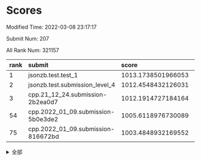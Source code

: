 # Scores

Modified Time: 2022-03-08 23:17:17

Submit Num: 207

All Rank Num: 321157

| rank |               submit               |       score        |       sigma        | pk_num |
| :--- | :--------------------------------- | :----------------- | :----------------- | :----- |
| 1    | jsonzb.test.test_1                 | 1013.1738501966053 | 0.795352748051253  | 6206   |
| 2    | jsonzb.test.submission_level_4     | 1012.4548432126031 | 0.7993511176804415 | 6202   |
| 3    | cpp.21_12_24.submission-2b2ea0d7   | 1012.1914727184164 | 0.80165814753056   | 6205   |
| 54   | cpp.2022_01_09.submission-5b0e3de2 | 1005.6118976730089 | 0.7328188036270654 | 6203   |
| 75   | cpp.2022_01_09.submission-816672bd | 1003.4848932169552 | 0.7090752575947199 | 6211   |


<details>
<summary>全部</summary>

| rank |                 submit                 |       score        |       sigma        | pk_num |
| :--- | :------------------------------------- | :----------------- | :----------------- | :----- |
| 1    | jsonzb.test.test_1                     | 1013.1738501966053 | 0.795352748051253  | 6206   |
| 2    | jsonzb.test.submission_level_4         | 1012.4548432126031 | 0.7993511176804415 | 6202   |
| 3    | cpp.21_12_24.submission-2b2ea0d7       | 1012.1914727184164 | 0.80165814753056   | 6205   |
| 4    | gobigger.level_3.submission_level_3_45 | 1012.1574267831872 | 0.7749123416964839 | 6200   |
| 5    | gobigger.level_3.submission_level_3_18 | 1011.3196231635858 | 0.7774251864876022 | 6207   |
| 6    | gobigger.level_3.submission_level_3_17 | 1011.1918136767854 | 0.7684273012208658 | 6202   |
| 7    | gobigger.level_3.submission_level_3_1  | 1011.1695404856592 | 0.7734718145999516 | 6204   |
| 8    | gobigger.level_3.submission_level_3_48 | 1010.9670066382679 | 0.7783044795905874 | 6208   |
| 9    | gobigger.level_3.submission_level_3_26 | 1010.9425036439741 | 0.7963946109150918 | 6206   |
| 10   | gobigger.level_3.submission_level_3_5  | 1010.6852512582623 | 0.7620235361013765 | 6211   |
| 11   | gobigger.level_3.submission_level_3_38 | 1010.6806374636272 | 0.7608368799459679 | 6202   |
| 12   | gobigger.level_3.submission_level_3_44 | 1010.5844896003681 | 0.761354394004797  | 6205   |
| 13   | gobigger.level_3.submission_level_3_41 | 1010.5501000482282 | 0.7655440126571419 | 6206   |
| 14   | gobigger.level_3.submission_level_3_8  | 1010.5365068849693 | 0.7584134846639196 | 6205   |
| 15   | gobigger.level_3.submission_level_3_39 | 1010.5279875303806 | 0.7733461607791415 | 6204   |
| 16   | gobigger.level_3.submission_level_3_6  | 1010.4570341612051 | 0.7795337618140171 | 6207   |
| 17   | gobigger.level_3.submission_level_3_46 | 1010.429784607035  | 0.7519619590421711 | 6208   |
| 18   | gobigger.level_3.submission_level_3_10 | 1010.3910816323881 | 0.7555930212470636 | 6208   |
| 19   | gobigger.level_3.submission_level_3_4  | 1010.3316082182647 | 0.7536570159843339 | 6207   |
| 20   | gobigger.level_3.submission_level_3_30 | 1010.3148616261703 | 0.7502254708168034 | 6208   |
| 21   | gobigger.level_3.submission_level_3_19 | 1010.2433248804256 | 0.7676352060427327 | 6207   |
| 22   | gobigger.level_3.submission_level_3_2  | 1010.1623796451843 | 0.7620503570591692 | 6206   |
| 23   | gobigger.level_3.submission_level_3_24 | 1010.1556972479194 | 0.7770931064834544 | 6202   |
| 24   | gobigger.level_3.submission_level_3_33 | 1010.1048173714023 | 0.7506319781925913 | 6204   |
| 25   | gobigger.level_3.submission_level_3_11 | 1010.0577257609528 | 0.7544343246242429 | 6206   |
| 26   | gobigger.level_3.submission_level_3_37 | 1010.0498038115114 | 0.7420325766613537 | 6206   |
| 27   | gobigger.level_3.submission_level_3_3  | 1010.0453172080739 | 0.7680102517405154 | 6207   |
| 28   | gobigger.level_3.submission_level_3_13 | 1009.9766544162478 | 0.7526527339910275 | 6207   |
| 29   | gobigger.level_3.submission_level_3_9  | 1009.855171517464  | 0.7531078720532726 | 6207   |
| 30   | gobigger.level_3.submission_level_3_34 | 1009.8279826158025 | 0.7581177362000893 | 6199   |
| 31   | gobigger.level_3.submission_level_3_23 | 1009.785271772131  | 0.7540782328817379 | 6200   |
| 32   | gobigger.level_3.submission_level_3_31 | 1009.7668318704622 | 0.7477535462815748 | 6209   |
| 33   | gobigger.level_3.submission_level_3_21 | 1009.7511940340819 | 0.7633276933651101 | 6206   |
| 34   | gobigger.level_3.submission_level_3_43 | 1009.7370353828774 | 0.7620399186489252 | 6207   |
| 35   | gobigger.level_3.submission_level_3_20 | 1009.601800653756  | 0.771034339852356  | 6204   |
| 36   | gobigger.level_3.submission_level_3_22 | 1009.5815615129837 | 0.757424269609484  | 6198   |
| 37   | gobigger.level_3.submission_level_3_15 | 1009.4190188445036 | 0.7569261024476638 | 6206   |
| 38   | gobigger.level_3.submission_level_3_14 | 1009.3504219394258 | 0.7684959912669381 | 6205   |
| 39   | gobigger.level_3.submission_level_3_47 | 1009.3280365905421 | 0.7479512423914499 | 6205   |
| 40   | gobigger.level_3.submission_level_3_49 | 1009.2197677840684 | 0.7458654267734409 | 6208   |
| 41   | gobigger.level_3.submission_level_3_28 | 1009.1843244566608 | 0.7550370272712886 | 6212   |
| 42   | gobigger.level_3.submission_level_3_25 | 1009.1443782582771 | 0.7332266910475032 | 6210   |
| 43   | gobigger.level_3.submission_level_3_40 | 1009.1370541893532 | 0.7688624050705857 | 6202   |
| 44   | gobigger.level_3.submission_level_3_27 | 1009.0775695349841 | 0.7522491657994591 | 6202   |
| 45   | gobigger.level_3.submission_level_3_7  | 1009.044313188633  | 0.7384970388226937 | 6209   |
| 46   | gobigger.level_3.submission_level_3_0  | 1009.0259154637276 | 0.7521909671427249 | 6205   |
| 47   | gobigger.level_3.submission_level_3_12 | 1008.9781329793011 | 0.7394465016464744 | 6206   |
| 48   | gobigger.level_3.submission_level_3_36 | 1008.9684344532843 | 0.7581165251269512 | 6204   |
| 49   | gobigger.level_3.submission_level_3_35 | 1008.8740223147375 | 0.7490104433517634 | 6206   |
| 50   | gobigger.level_3.submission_level_3_29 | 1008.5848924211136 | 0.7551318294102883 | 6210   |
| 51   | gobigger.level_3.submission_level_3_32 | 1008.3776462950372 | 0.747975843806461  | 6206   |
| 52   | gobigger.level_3.submission_level_3_42 | 1008.3040916915372 | 0.7628111442191602 | 6209   |
| 53   | gobigger.level_3.submission_level_3_16 | 1008.1210297593722 | 0.7468991383932495 | 6205   |
| 54   | cpp.2022_01_09.submission-5b0e3de2     | 1005.6118976730089 | 0.7328188036270654 | 6203   |
| 55   | gobigger.level_1.submission_level_1_29 | 1005.2584403063635 | 0.7210094804761888 | 6206   |
| 56   | gobigger.level_1.submission_level_1_33 | 1005.1617379515358 | 0.7146487574344393 | 6207   |
| 57   | gobigger.level_1.submission_level_1_46 | 1004.9776668758916 | 0.7249225670147619 | 6205   |
| 58   | gobigger.level_1.submission_level_1_17 | 1004.7666061460401 | 0.7166777483245318 | 6207   |
| 59   | gobigger.level_1.submission_level_1_5  | 1004.587363426348  | 0.7237577280663294 | 6207   |
| 60   | gobigger.level_1.submission_level_1_22 | 1004.5452527993606 | 0.7237668354071751 | 6205   |
| 61   | gobigger.level_1.submission_level_1_47 | 1004.4088905999271 | 0.714280881109413  | 6206   |
| 62   | gobigger.level_1.submission_level_1_31 | 1004.3503070679109 | 0.7229188176091059 | 6211   |
| 63   | gobigger.level_1.submission_level_1_38 | 1004.3334829227781 | 0.7035930931760945 | 6204   |
| 64   | gobigger.level_1.submission_level_1_3  | 1004.3033918873977 | 0.7156492588149722 | 6204   |
| 65   | gobigger.level_1.submission_level_1_24 | 1004.2229700988006 | 0.7315012837893917 | 6198   |
| 66   | gobigger.level_1.submission_level_1_18 | 1004.2058673407495 | 0.7127987992760894 | 6209   |
| 67   | gobigger.level_1.submission_level_1_37 | 1003.9739597471029 | 0.7280821171888203 | 6202   |
| 68   | gobigger.level_1.submission_level_1_32 | 1003.9331088871362 | 0.7173658757647782 | 6206   |
| 69   | gobigger.level_1.submission_level_1_36 | 1003.7709983484592 | 0.7278273818119263 | 6202   |
| 70   | gobigger.level_1.submission_level_1_34 | 1003.7285460721782 | 0.7217454052159445 | 6200   |
| 71   | gobigger.level_1.submission_level_1_4  | 1003.7084246945097 | 0.7077473696476371 | 6201   |
| 72   | gobigger.level_1.submission_level_1_11 | 1003.6817319690387 | 0.7139349568747465 | 6205   |
| 73   | gobigger.level_1.submission_level_1_14 | 1003.6792103717366 | 0.7221783837136788 | 6207   |
| 74   | gobigger.level_1.submission_level_1_43 | 1003.5861162037852 | 0.716918985969726  | 6207   |
| 75   | cpp.2022_01_09.submission-816672bd     | 1003.4848932169552 | 0.7090752575947199 | 6211   |
| 76   | gobigger.level_1.submission_level_1_1  | 1003.4076582362048 | 0.723673006951677  | 6206   |
| 77   | gobigger.level_1.submission_level_1_19 | 1003.4069551512625 | 0.7140843271781172 | 6208   |
| 78   | gobigger.level_1.submission_level_1_49 | 1003.3032589862078 | 0.7100887755743738 | 6203   |
| 79   | gobigger.level_1.submission_level_1_8  | 1003.277838443008  | 0.707170572054375  | 6199   |
| 80   | gobigger.level_1.submission_level_1_35 | 1003.2356953183302 | 0.7054544452570318 | 6210   |
| 81   | gobigger.level_1.submission_level_1_13 | 1003.0374671506802 | 0.7196933457169284 | 6202   |
| 82   | gobigger.level_1.submission_level_1_6  | 1003.0131596024125 | 0.7131120328163633 | 6205   |
| 83   | gobigger.level_1.submission_level_1_42 | 1003.0010859339142 | 0.7134690008931768 | 6203   |
| 84   | gobigger.level_1.submission_level_1_40 | 1002.974997433656  | 0.7170343295198239 | 6200   |
| 85   | gobigger.level_1.submission_level_1_21 | 1002.9667628318016 | 0.7038979323163784 | 6202   |
| 86   | gobigger.level_1.submission_level_1_23 | 1002.9515159260054 | 0.7229561114766178 | 6200   |
| 87   | gobigger.level_1.submission_level_1_27 | 1002.9349295859645 | 0.7124049084123077 | 6207   |
| 88   | gobigger.level_1.submission_level_1_39 | 1002.9312254269013 | 0.7145616006267127 | 6212   |
| 89   | gobigger.level_1.submission_level_1_28 | 1002.8825704240401 | 0.7176500890194291 | 6209   |
| 90   | gobigger.level_1.submission_level_1_20 | 1002.8253682431283 | 0.7166024399868965 | 6208   |
| 91   | gobigger.level_1.submission_level_1_16 | 1002.7922959289139 | 0.7141845863866216 | 6202   |
| 92   | gobigger.level_1.submission_level_1_7  | 1002.6864517586497 | 0.7171325105994494 | 6205   |
| 93   | gobigger.level_1.submission_level_1_10 | 1002.6020344406837 | 0.7284878208490349 | 6205   |
| 94   | gobigger.level_1.submission_level_1_9  | 1002.520739348658  | 0.7081688337575591 | 6207   |
| 95   | gobigger.level_1.submission_level_1_30 | 1002.4822388630655 | 0.7071762572050162 | 6209   |
| 96   | gobigger.level_1.submission_level_1_0  | 1002.4817703748267 | 0.7078754161232883 | 6209   |
| 97   | gobigger.level_1.submission_level_1_26 | 1002.3682181926905 | 0.7081452727884854 | 6204   |
| 98   | gobigger.level_1.submission_level_1_2  | 1002.340484875156  | 0.7065128838598178 | 6201   |
| 99   | gobigger.level_1.submission_level_1_45 | 1002.2701803482711 | 0.7150054778495514 | 6209   |
| 100  | gobigger.level_1.submission_level_1_12 | 1002.2393584717558 | 0.7028250484889215 | 6207   |
| 101  | gobigger.level_1.submission_level_1_25 | 1002.140746196782  | 0.7093508323066415 | 6210   |
| 102  | gobigger.level_1.submission_level_1_15 | 1002.0707813593164 | 0.7086618342266502 | 6206   |
| 103  | gobigger.level_1.submission_level_1_44 | 1001.8019580151661 | 0.7146903921370814 | 6205   |
| 104  | gobigger.level_1.submission_level_1_41 | 1001.5830141653357 | 0.7115255848790856 | 6209   |
| 105  | gobigger.level_1.submission_level_1_48 | 1000.9147653569324 | 0.7051921963349012 | 6206   |
| 106  | gobigger.random.submission_random_25   | 997.1161894731842  | 0.7155798763428016 | 6208   |
| 107  | gobigger.random.submission_random_31   | 997.0638438816442  | 0.7109246780907286 | 6200   |
| 108  | gobigger.random.submission_random_39   | 997.0466698317553  | 0.7010801988739582 | 6207   |
| 109  | gobigger.random.submission_random_46   | 996.9139023174017  | 0.697870283015486  | 6209   |
| 110  | gobigger.random.submission_random_6    | 996.9076884010606  | 0.713266708787581  | 6206   |
| 111  | gobigger.random.submission_random_17   | 996.7790623215956  | 0.7127856759523842 | 6208   |
| 112  | gobigger.random.submission_random_21   | 996.7588169521716  | 0.720095750330247  | 6207   |
| 113  | gobigger.random.submission_random_1    | 996.7259208783438  | 0.7031475178944399 | 6201   |
| 114  | gobigger.random.submission_random_36   | 996.6616200318257  | 0.7135120749324615 | 6206   |
| 115  | gobigger.random.submission_random_15   | 996.6388482382274  | 0.7020066418263425 | 6208   |
| 116  | gobigger.random.submission_random_0    | 996.6362015318207  | 0.7032064057730009 | 6209   |
| 117  | gobigger.random.submission_random_28   | 996.6348532741307  | 0.6991210357957047 | 6208   |
| 118  | gobigger.random.submission_random_29   | 996.5908716014015  | 0.7209197391434496 | 6201   |
| 119  | gobigger.random.submission_random_5    | 996.5509738828596  | 0.7000463615151282 | 6203   |
| 120  | gobigger.random.submission_random_20   | 996.3617598319127  | 0.7042467075657985 | 6208   |
| 121  | gobigger.random.submission_random_10   | 996.3560138334913  | 0.6999998125135626 | 6212   |
| 122  | gobigger.random.submission_random_7    | 996.2898721251262  | 0.7152853882476552 | 6209   |
| 123  | gobigger.random.submission_random_3    | 996.2664569572526  | 0.7061370043560637 | 6209   |
| 124  | gobigger.random.submission_random_26   | 996.2661252850909  | 0.7000364813088513 | 6205   |
| 125  | gobigger.random.submission_random_8    | 996.1777457834789  | 0.7110503842010316 | 6203   |
| 126  | gobigger.random.submission_random_49   | 996.151897630595   | 0.7179221858574428 | 6205   |
| 127  | gobigger.random.submission_random_32   | 996.1386001323925  | 0.7023627122815749 | 6203   |
| 128  | gobigger.random.submission_random_4    | 996.0988864659764  | 0.7190509029866706 | 6208   |
| 129  | gobigger.random.submission_random_43   | 996.026242745141   | 0.7076785833479805 | 6202   |
| 130  | gobigger.random.submission_random_35   | 995.9449777644735  | 0.718643434401081  | 6210   |
| 131  | gobigger.random.submission_random_12   | 995.9043962639821  | 0.7056916082328357 | 6207   |
| 132  | gobigger.random.submission_random_34   | 995.8881876809436  | 0.7036878118456458 | 6208   |
| 133  | gobigger.random.submission_random_37   | 995.8528461534379  | 0.7088187011849466 | 6206   |
| 134  | gobigger.random.submission_random_14   | 995.8509684401258  | 0.7158470011890903 | 6201   |
| 135  | gobigger.random.submission_random_30   | 995.8049748914839  | 0.7277888308411814 | 6208   |
| 136  | gobigger.random.submission_random_23   | 995.804662550214   | 0.7017665173885593 | 6208   |
| 137  | gobigger.random.submission_random_48   | 995.7852198218994  | 0.7124439169833624 | 6203   |
| 138  | gobigger.random.submission_random_13   | 995.7845593695732  | 0.7251158052048933 | 6202   |
| 139  | gobigger.random.submission_random_11   | 995.6568773521673  | 0.7050039134903179 | 6208   |
| 140  | gobigger.random.submission_random_27   | 995.5753326711977  | 0.704735431969515  | 6208   |
| 141  | gobigger.random.submission_random_24   | 995.4910936263547  | 0.7054298874994926 | 6206   |
| 142  | gobigger.random.submission_random_42   | 995.483195706781   | 0.7209879376795699 | 6204   |
| 143  | gobigger.random.submission_random_45   | 995.4696402962765  | 0.7233514910776516 | 6208   |
| 144  | gobigger.random.submission_random_22   | 995.4368499060536  | 0.7139201728422232 | 6210   |
| 145  | gobigger.random.submission_random_47   | 995.4216394960649  | 0.7161190272761477 | 6206   |
| 146  | gobigger.random.submission_random_40   | 995.3791431920754  | 0.7019004048405503 | 6206   |
| 147  | gobigger.random.submission_random_33   | 995.3372900750628  | 0.7191038470296414 | 6210   |
| 148  | gobigger.random.submission_random_41   | 995.289627532957   | 0.7031843592230029 | 6204   |
| 149  | gobigger.random.submission_random_16   | 995.2808437964331  | 0.7072645963915211 | 6206   |
| 150  | gobigger.random.submission_random_19   | 995.2115289832545  | 0.7054081286509122 | 6213   |
| 151  | gobigger.random.submission_random_2    | 995.1235936800734  | 0.732934951428011  | 6211   |
| 152  | gobigger.random.submission_random_18   | 995.0411585211538  | 0.718048696079225  | 6206   |
| 153  | gobigger.random.submission_random_44   | 994.9219587646196  | 0.7167463298687031 | 6209   |
| 154  | gobigger.level_2.submission_level_2_15 | 994.8401115053782  | 0.7250946894628727 | 6203   |
| 155  | gobigger.random.submission_random_9    | 994.7249123719787  | 0.7089727461519566 | 6207   |
| 156  | gobigger.random.submission_random_38   | 994.3431210799213  | 0.7180782499878406 | 6204   |
| 157  | gobigger.level_2.submission_level_2_25 | 994.0008932262157  | 0.7431907586648004 | 6204   |
| 158  | gobigger.level_2.submission_level_2_26 | 993.712531490252   | 0.7477468389222924 | 6204   |
| 159  | gobigger.level_2.submission_level_2_21 | 993.6919889587607  | 0.7353702216736545 | 6208   |
| 160  | gobigger.level_2.submission_level_2_22 | 993.6191320056764  | 0.7421488669392915 | 6207   |
| 161  | gobigger.level_2.submission_level_2_20 | 993.404684518522   | 0.7305889639190789 | 6207   |
| 162  | gobigger.level_2.submission_level_2_30 | 993.2939883945076  | 0.7218837130499784 | 6206   |
| 163  | gobigger.level_2.submission_level_2_14 | 993.2746490961814  | 0.728542692049623  | 6207   |
| 164  | gobigger.level_2.submission_level_2_31 | 993.09407347196    | 0.7416036071035548 | 6208   |
| 165  | gobigger.level_2.submission_level_2_49 | 992.9062034660122  | 0.7322897689257406 | 6209   |
| 166  | gobigger.level_2.submission_level_2_4  | 992.9028488724706  | 0.723887046990059  | 6207   |
| 167  | gobigger.level_2.submission_level_2_43 | 992.872368364137   | 0.745109456164732  | 6206   |
| 168  | gobigger.level_2.submission_level_2_36 | 992.8435430527979  | 0.7276242758799636 | 6205   |
| 169  | gobigger.level_2.submission_level_2_16 | 992.6746604631941  | 0.7374504716022995 | 6206   |
| 170  | gobigger.level_2.submission_level_2_18 | 992.588183701646   | 0.745162633592911  | 6203   |
| 171  | gobigger.level_2.submission_level_2_32 | 992.5828232716295  | 0.7446890076090172 | 6202   |
| 172  | gobigger.level_2.submission_level_2_48 | 992.5015759764402  | 0.7502183470476703 | 6213   |
| 173  | gobigger.level_2.submission_level_2_5  | 992.4764656530689  | 0.7438225887472516 | 6212   |
| 174  | gobigger.level_2.submission_level_2_13 | 992.4462124327608  | 0.740256769072564  | 6207   |
| 175  | gobigger.level_2.submission_level_2_3  | 992.3968076057608  | 0.7379311512308283 | 6203   |
| 176  | gobigger.level_2.submission_level_2_40 | 992.3883764022389  | 0.7422517337449861 | 6208   |
| 177  | gobigger.level_2.submission_level_2_46 | 992.3670200293589  | 0.7401666632712467 | 6206   |
| 178  | gobigger.level_2.submission_level_2_2  | 992.2833230161057  | 0.7340519424938425 | 6203   |
| 179  | gobigger.level_2.submission_level_2_8  | 992.2488770075856  | 0.7275545478839381 | 6208   |
| 180  | gobigger.level_2.submission_level_2_10 | 992.2065987854459  | 0.7333085567100335 | 6205   |
| 181  | gobigger.level_2.submission_level_2_28 | 992.2028672265001  | 0.7466714021996504 | 6212   |
| 182  | gobigger.level_2.submission_level_2_38 | 992.1524879606611  | 0.7256372737243882 | 6205   |
| 183  | gobigger.level_2.submission_level_2_34 | 992.1331764770788  | 0.7339293868403693 | 6208   |
| 184  | gobigger.level_2.submission_level_2_11 | 992.127060736407   | 0.7465683970096886 | 6210   |
| 185  | gobigger.level_2.submission_level_2_9  | 992.1240821866911  | 0.749672746909277  | 6211   |
| 186  | gobigger.level_2.submission_level_2_42 | 992.1117054977295  | 0.7405951272883088 | 6208   |
| 187  | gobigger.level_2.submission_level_2_23 | 992.0637656836124  | 0.7589678149055958 | 6203   |
| 188  | gobigger.level_2.submission_level_2_44 | 992.0295439049286  | 0.7465190322783044 | 6208   |
| 189  | gobigger.level_2.submission_level_2_35 | 992.0108199920122  | 0.7538564974288359 | 6209   |
| 190  | gobigger.level_2.submission_level_2_33 | 991.9633741724954  | 0.7422018221020686 | 6204   |
| 191  | gobigger.level_2.submission_level_2_29 | 991.8654471577839  | 0.7461227340851903 | 6210   |
| 192  | gobigger.level_2.submission_level_2_7  | 991.7720570963882  | 0.7319782792225463 | 6202   |
| 193  | gobigger.level_2.submission_level_2_19 | 991.707313073283   | 0.7619592168163367 | 6206   |
| 194  | gobigger.level_2.submission_level_2_37 | 991.6267475885151  | 0.7465683184673264 | 6207   |
| 195  | gobigger.level_2.submission_level_2_17 | 991.4624890206427  | 0.7575689058906208 | 6204   |
| 196  | gobigger.level_2.submission_level_2_27 | 991.1767697984541  | 0.7422750727994113 | 6204   |
| 197  | gobigger.level_2.submission_level_2_24 | 991.1509638082715  | 0.7463701542705845 | 6203   |
| 198  | gobigger.level_2.submission_level_2_12 | 991.1268479324359  | 0.7610568368972671 | 6207   |
| 199  | gobigger.level_2.submission_level_2_0  | 991.1129329851     | 0.7714244053516295 | 6205   |
| 200  | gobigger.level_2.submission_level_2_1  | 991.0810405510617  | 0.7443084185580998 | 6208   |
| 201  | gobigger.level_2.submission_level_2_6  | 990.990521726325   | 0.7784476280183462 | 6207   |
| 202  | gobigger.level_2.submission_level_2_47 | 990.8191549282903  | 0.76697928607996   | 6200   |
| 203  | gobigger.level_2.submission_level_2_39 | 990.197690459552   | 0.7616692666954699 | 6208   |
| 204  | gobigger.level_2.submission_level_2_45 | 990.1467268810566  | 0.7876651469177278 | 6205   |
| 205  | gobigger.level_2.submission_level_2_41 | 990.024742654105   | 0.76521503119584   | 6206   |
| 206  | gobigger.none.submission_none_0        | 978.9987954710676  | 1.2644035517900354 | 6206   |
| 207  | gobigger.none.submission_none_1        | 976.167089543702   | 1.37992086427667   | 6207   |

</details>